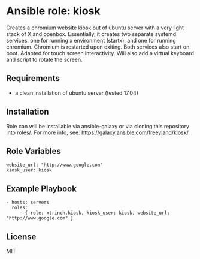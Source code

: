 
Ansible role: kiosk 
=========

Creates a chromium website kiosk out of ubuntu server with a very light stack of X and openbox. Essentially, it creates two separate systemd services: one for running x environment (startx), and one for running chromium. Chromium is restarted upon exiting. Both services also start on boot. Adapted for touch screen interactivity. Will also add a virtual keyboard and script to rotate the screen.

Requirements
------------

- a clean installation of ubuntu server (tested 17.04)

Installation
------------

Role can will be installable via ansible-galaxy or via cloning this repository into roles/.
For more info, see: https://galaxy.ansible.com/freeyland/kiosk/

Role Variables
--------------

    website_url: "http://www.google.com"
    kiosk_user: kiosk

Example Playbook
----------------

    - hosts: servers
      roles:
         - { role: xtrinch.kiosk, kiosk_user: kiosk, website_url: "http://www.google.com" }

License
-------

MIT
